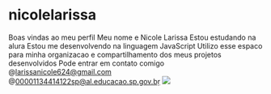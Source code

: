 # nicolelarissa
Boas vindas ao meu perfil
Meu nome e Nicole Larissa
Estou estudando na alura 
Estou me desenvolvendo na linguagem JavaScript
Utilizo esse espaco para minha organizacao e compartilhamento dos meus projetos desenvolvidos
Pode entrar em contato comigo @larissanicole624@gmail.com @00001134414122sp@al.educacao.sp.gov.bṛ
![](link)
